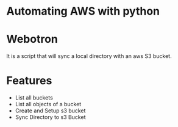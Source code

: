 # Automating AWS with python

# Webotron
It is a script that will sync a local directory with an aws S3 bucket.

# Features

- List all buckets
- List all objects of a bucket
- Create and Setup s3 bucket
- Sync Directory to s3 Bucket
